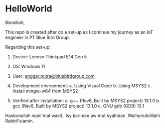 # HelloWorld

Bismillah,

This repo is created after do a set-up as I continue my journey as an IoT engineer in PT Blue Bird Group.

Regarding this set-up:

1. Device: Lenovo Thinkpad E14 Gen 5
2. OS: Windows 11
3. User: <enggar.putra@bluebirdgroup.com>
4. Development environment:
  a. Using Visual Code 
  b. Using MSYS2 
  c. Install mingw-w64 from MSYS2
    
5. Verified after installation:
  a. g++ (Rev6, Built by MSYS2 project) 13.1.0
  b. gcc (Rev6, Built by MSYS2 project) 13.1.0
  c. GNU gdb (GDB) 13.1

Hasbunallah wani'mal wakil.
'Isy kariman aw mut syahidan.
Walhamdulillahi Rabbil'alamin.